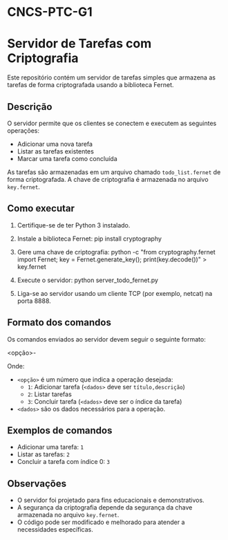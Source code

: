 # CNCS-PTC-G1
 
# Servidor de Tarefas com Criptografia

Este repositório contém um servidor de tarefas simples que armazena as tarefas de forma criptografada usando a biblioteca Fernet.

## Descrição

O servidor permite que os clientes se conectem e executem as seguintes operações:

* Adicionar uma nova tarefa
* Listar as tarefas existentes
* Marcar uma tarefa como concluída

As tarefas são armazenadas em um arquivo chamado `todo_list.fernet` de forma criptografada. A chave de criptografia é armazenada no arquivo `key.fernet`.

## Como executar

1. Certifique-se de ter Python 3 instalado.
2. Instale a biblioteca Fernet:
pip install cryptography

3. Gere uma chave de criptografia:
python -c "from cryptography.fernet import Fernet; key = Fernet.generate_key(); print(key.decode())" > key.fernet

4. Execute o servidor:
python server_todo_fernet.py

5. Liga-se ao servidor usando um cliente TCP (por exemplo, netcat) na porta 8888.

## Formato dos comandos

Os comandos enviados ao servidor devem seguir o seguinte formato:

<opção>-<dados>


Onde:

* `<opção>` é um número que indica a operação desejada:
    * `1`: Adicionar tarefa (`<dados>` deve ser `título,descrição`)
    * `2`: Listar tarefas
    * `3`: Concluir tarefa (`<dados>` deve ser o índice da tarefa)
* `<dados>` são os dados necessários para a operação.

## Exemplos de comandos

* Adicionar uma tarefa: `1`
* Listar as tarefas: `2`
* Concluir a tarefa com índice 0: `3`

## Observações

* O servidor foi projetado para fins educacionais e demonstrativos.
* A segurança da criptografia depende da segurança da chave armazenada no arquivo `key.fernet`.
* O código pode ser modificado e melhorado para atender a necessidades específicas.